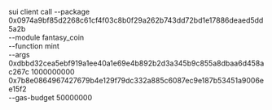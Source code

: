 
sui client call --package 0x0974a9bf85d2268c61cf4f03c8b0f29a262b743dd72bd1e17886deaed5dd5a2b \
--module fantasy_coin \
--function  mint \
--args 0xdbbd32cea5ebf919a1ee40a1e69e4b892b2d3a345b9c855a8dbaa6d458ac267c  1000000000 0x7b8e0864967427679b4e129f79dc332a885c6087ec9e187b53451a9006ee15f2 \
--gas-budget 50000000
